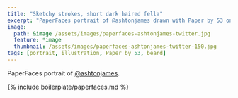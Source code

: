 ```yaml
---
title: "Sketchy strokes, short dark haired fella"
excerpt: "PaperFaces portrait of @ashtonjames drawn with Paper by 53 on an iPad."
image: 
  path: &image /assets/images/paperfaces-ashtonjames-twitter.jpg 
  feature: *image
  thumbnail: /assets/images/paperfaces-ashtonjames-twitter-150.jpg
tags: [portrait, illustration, Paper by 53, beard]
---
```


PaperFaces portrait of [@ashtonjames](https://twitter.com/ashtonjames).

{% include boilerplate/paperfaces.md %}
